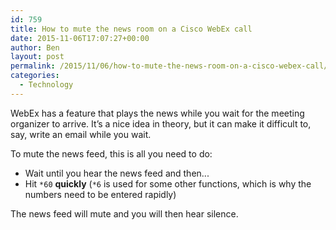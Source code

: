 ```yaml
---
id: 759
title: How to mute the news room on a Cisco WebEx call
date: 2015-11-06T17:07:27+00:00
author: Ben
layout: post
permalink: /2015/11/06/how-to-mute-the-news-room-on-a-cisco-webex-call/
categories:
  - Technology
---
```

WebEx has a feature that plays the news while you wait for the meeting organizer to arrive. It&#8217;s a nice idea in theory, but it can make it difficult to, say, write an email while you wait.

To mute the news feed, this is all you need to do:

  * Wait until you hear the news feed and then...
  * Hit `*60` **quickly** (`*6` is used for some other functions, which is why the numbers need to be entered rapidly)

The news feed will mute and you will then hear silence.